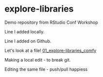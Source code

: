 # explore-libraries
Demo repository from RStudio Conf Workshop

Line I added locally.

Line I added on Github.

Let's look at a file!
[01_explore-libraries_comfy](01_explore-libraries_comfy.md)


Making a local edit - to break git.


Editing the same file - push/pull happiess
